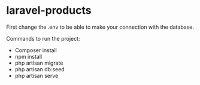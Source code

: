 # laravel-products

First change the .env to be able to make your connection with the database.

Commands to run the project:
- Composer install
- npm install
- php artisan migrate
- php artisan db:seed
- php artisan serve
